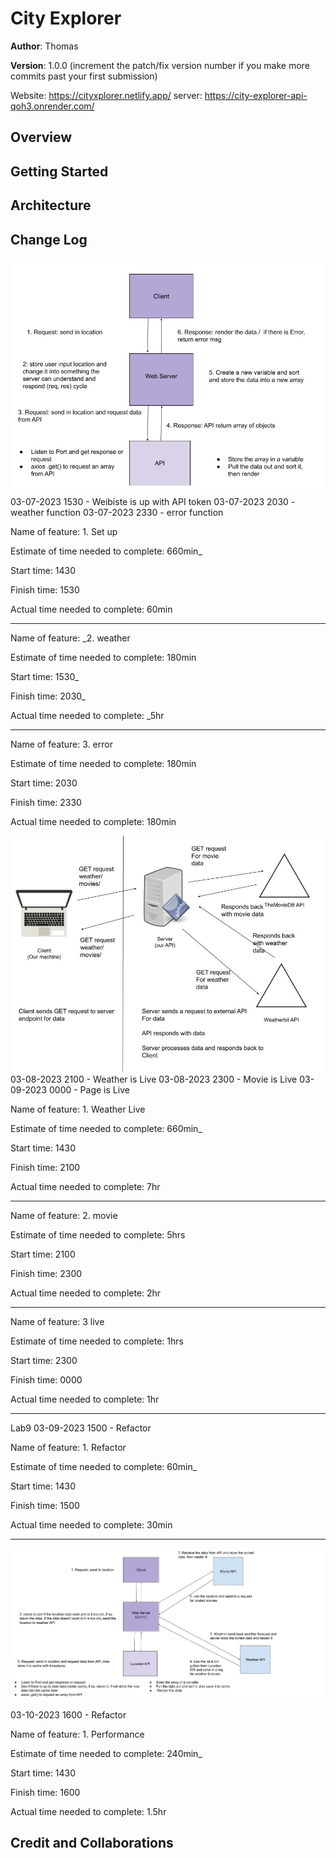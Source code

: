 # City Explorer

**Author**: Thomas 

**Version**: 1.0.0 (increment the patch/fix version number if you make more commits past your first submission)

Website: https://cityxplorer.netlify.app/
server:  https://city-explorer-api-qoh3.onrender.com/ 
## Overview
<!-- Provide a high level overview of what this application is and why you are building it, beyond the fact that it's an assignment for this class. (i.e. What's your problem domain?) -->

## Getting Started
<!-- What are the steps that a user must take in order to build this app on their own machine and get it running? -->

## Architecture
<!-- Provide a detailed description of the application design. What technologies (languages, libraries, etc) you're using, and any other relevant design information. -->

## Change Log
<!-- Use this area to document the iterative changes made to your application as each feature is successfully implemented. Use time stamps. Here's an example:


01-01-2001 4:59pm - Application now has a fully-functional express server, with a GET route for the location resource. -->

![lab 7](img/lab7.jpg)
03-07-2023 1530 - Weibiste is up with API token
03-07-2023 2030 - weather function 
03-07-2023 2330 - error function 

Name of feature: 1. Set up

Estimate of time needed to complete: 660min_

Start time: 1430

Finish time: 1530

Actual time needed to complete: 60min

---------

Name of feature: _2. weather

Estimate of time needed to complete: 180min

Start time: 1530_

Finish time: 2030_

Actual time needed to complete: _5hr

----------

Name of feature: 3. error

Estimate of time needed to complete: 180min

Start time: 2030

Finish time: 2330

Actual time needed to complete: 180min


![lab 8](img/lab8.jpg)
03-08-2023 2100 - Weather is Live
03-08-2023 2300 - Movie is Live
03-09-2023 0000 - Page is Live

Name of feature: 1. Weather  Live

Estimate of time needed to complete: 660min_

Start time: 1430

Finish time: 2100

Actual time needed to complete: 7hr

---------

Name of feature: 2. movie

Estimate of time needed to complete: 5hrs

Start time: 2100

Finish time: 2300

Actual time needed to complete: 2hr

---------

Name of feature: 3 live

Estimate of time needed to complete: 1hrs

Start time: 2300

Finish time: 0000

Actual time needed to complete: 1hr

--------------------------------------------------

Lab9
03-09-2023 1500 - Refactor

Name of feature: 1. Refactor

Estimate of time needed to complete: 60min_

Start time: 1430

Finish time: 1500

Actual time needed to complete: 30min

---------

![lab 10](img/lab10.jpg)

03-10-2023 1600 - Refactor

Name of feature: 1. Performance

Estimate of time needed to complete: 240min_

Start time: 1430

Finish time: 1600

Actual time needed to complete: 1.5hr

## Credit and Collaborations
<!-- Give credit (and a link) to other people or resources that helped you build this application. -->
